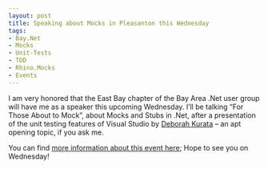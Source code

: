 ```yaml
---
layout: post
title: Speaking about Mocks in Pleasanton this Wednesday
tags:
- Bay.Net
- Mocks
- Unit-Tests
- TDD
- Rhino.Mocks
- Events
---
```


I am very honored that the East Bay chapter of the Bay Area .Net user group will have me as a speaker this upcoming Wednesday. I’ll be talking “For Those About to Mock”, about Mocks and Stubs in .Net, after a presentation of the unit testing features of Visual Studio by [Deborah Kurata](http://msmvps.com/blogs/DeborahK/) – an apt opening topic, if you ask me.  

You can find [more information about this event here](http://www.baynetug.org/DesktopModules/DetailXEvents.aspx?ItemID=435&mid=143); Hope to see you on Wednesday!
